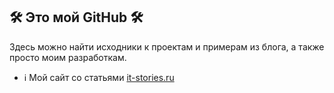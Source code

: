 ## 🛠️ Это мой GitHub 🛠️

Здесь можно найти исходники к проектам и примерам из блога, а также просто моим разработкам.
- ℹ️ Мой сайт со статьями <a href="https://it-stories.ru">it-stories.ru</a>
